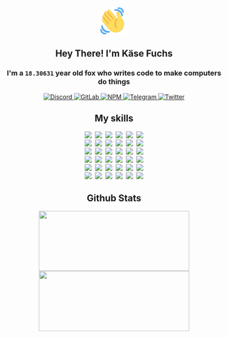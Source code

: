 <div><p align=center><img src=./resources/images/wave.gif width=64px height=64px></p><h2 align=center>Hey There! I'm Käse Fuchs</h2><h3 align=center>I'm a <code>18.30631</code> year old fox who writes code to make computers do things</h3><p align=center><a href=https://discord.com/users/507526681125322772><img alt=Discord src="https://img.shields.io/badge/Discord-5865F2?logo=discord&logoColor=white&style=flat-square#b18912762f7d814180e6f5839f07e18c"> </a><a href=https://gitlab.com/kasefuchs><img alt=GitLab src="https://img.shields.io/badge/GitLab-330F63?logo=gitlab&logoColor=white&style=flat-square#b18912762f7d814180e6f5839f07e18c"> </a><a href=https://npmjs.com/~kasefuchs><img alt=NPM src="https://img.shields.io/badge/NPM-CB3837?logo=npm&logoColor=white&style=flat-square#b18912762f7d814180e6f5839f07e18c"> </a><a href=https://t.me/kasefuchs><img alt=Telegram src="https://img.shields.io/badge/Telegram-2CA5E0?logo=telegram&logoColor=white&style=flat-square#b18912762f7d814180e6f5839f07e18c"> </a><a href=https://twitter.com/kasefuchs><img alt=Twitter src="https://img.shields.io/badge/Twitter-1DA1F2?logo=twitter&logoColor=white&style=flat-square#b18912762f7d814180e6f5839f07e18c"></a></p><h2 align=center>My skills</h2><p align=center><a href=https://aws.amazon.com/ ><picture><source srcset="https://skillicons.dev/icons?i=aws&theme=dark#b18912762f7d814180e6f5839f07e18c" media="(prefers-color-scheme: dark)"><source srcset="https://skillicons.dev/icons?i=aws&theme=light#b18912762f7d814180e6f5839f07e18c" media="(prefers-color-scheme: light), (prefers-color-scheme: no-preference)"><img src="https://skillicons.dev/icons?i=aws&theme=light#b18912762f7d814180e6f5839f07e18c"></picture></a>&nbsp;&nbsp;<a href=https://en.wikipedia.org/wiki/Bash_(Unix_shell)><picture><source srcset="https://skillicons.dev/icons?i=bash&theme=dark#b18912762f7d814180e6f5839f07e18c" media="(prefers-color-scheme: dark)"><source srcset="https://skillicons.dev/icons?i=bash&theme=light#b18912762f7d814180e6f5839f07e18c" media="(prefers-color-scheme: light), (prefers-color-scheme: no-preference)"><img src="https://skillicons.dev/icons?i=bash&theme=light#b18912762f7d814180e6f5839f07e18c"></picture></a>&nbsp;&nbsp;<a href=https://discord.com/developers/docs><picture><source srcset="https://skillicons.dev/icons?i=bots&theme=dark#b18912762f7d814180e6f5839f07e18c" media="(prefers-color-scheme: dark)"><source srcset="https://skillicons.dev/icons?i=bots&theme=light#b18912762f7d814180e6f5839f07e18c" media="(prefers-color-scheme: light), (prefers-color-scheme: no-preference)"><img src="https://skillicons.dev/icons?i=bots&theme=light#b18912762f7d814180e6f5839f07e18c"></picture></a>&nbsp;&nbsp;<a href=https://www.cloudflare.com/ ><picture><source srcset="https://skillicons.dev/icons?i=cloudflare&theme=dark#b18912762f7d814180e6f5839f07e18c" media="(prefers-color-scheme: dark)"><source srcset="https://skillicons.dev/icons?i=cloudflare&theme=light#b18912762f7d814180e6f5839f07e18c" media="(prefers-color-scheme: light), (prefers-color-scheme: no-preference)"><img src="https://skillicons.dev/icons?i=cloudflare&theme=light#b18912762f7d814180e6f5839f07e18c"></picture></a>&nbsp;&nbsp;<a href=https://en.wikipedia.org/wiki/CSS><picture><source srcset="https://skillicons.dev/icons?i=css&theme=dark#b18912762f7d814180e6f5839f07e18c" media="(prefers-color-scheme: dark)"><source srcset="https://skillicons.dev/icons?i=css&theme=light#b18912762f7d814180e6f5839f07e18c" media="(prefers-color-scheme: light), (prefers-color-scheme: no-preference)"><img src="https://skillicons.dev/icons?i=css&theme=light#b18912762f7d814180e6f5839f07e18c"></picture></a>&nbsp;&nbsp;<a href=https://www.docker.com/ ><picture><source srcset="https://skillicons.dev/icons?i=docker&theme=dark#b18912762f7d814180e6f5839f07e18c" media="(prefers-color-scheme: dark)"><source srcset="https://skillicons.dev/icons?i=docker&theme=light#b18912762f7d814180e6f5839f07e18c" media="(prefers-color-scheme: light), (prefers-color-scheme: no-preference)"><img src="https://skillicons.dev/icons?i=docker&theme=light#b18912762f7d814180e6f5839f07e18c"></picture></a><br><a href=https://www.electronjs.org/ ><picture><source srcset="https://skillicons.dev/icons?i=electron&theme=dark#b18912762f7d814180e6f5839f07e18c" media="(prefers-color-scheme: dark)"><source srcset="https://skillicons.dev/icons?i=electron&theme=light#b18912762f7d814180e6f5839f07e18c" media="(prefers-color-scheme: light), (prefers-color-scheme: no-preference)"><img src="https://skillicons.dev/icons?i=electron&theme=light#b18912762f7d814180e6f5839f07e18c"></picture></a>&nbsp;&nbsp;<a href=https://expressjs.com/ ><picture><source srcset="https://skillicons.dev/icons?i=express&theme=dark#b18912762f7d814180e6f5839f07e18c" media="(prefers-color-scheme: dark)"><source srcset="https://skillicons.dev/icons?i=express&theme=light#b18912762f7d814180e6f5839f07e18c" media="(prefers-color-scheme: light), (prefers-color-scheme: no-preference)"><img src="https://skillicons.dev/icons?i=express&theme=light#b18912762f7d814180e6f5839f07e18c"></picture></a>&nbsp;&nbsp;<a href=https://www.figma.com/ ><picture><source srcset="https://skillicons.dev/icons?i=figma&theme=dark#b18912762f7d814180e6f5839f07e18c" media="(prefers-color-scheme: dark)"><source srcset="https://skillicons.dev/icons?i=figma&theme=light#b18912762f7d814180e6f5839f07e18c" media="(prefers-color-scheme: light), (prefers-color-scheme: no-preference)"><img src="https://skillicons.dev/icons?i=figma&theme=light#b18912762f7d814180e6f5839f07e18c"></picture></a>&nbsp;&nbsp;<a href=https://firebase.google.com/ ><picture><source srcset="https://skillicons.dev/icons?i=firebase&theme=dark#b18912762f7d814180e6f5839f07e18c" media="(prefers-color-scheme: dark)"><source srcset="https://skillicons.dev/icons?i=firebase&theme=light#b18912762f7d814180e6f5839f07e18c" media="(prefers-color-scheme: light), (prefers-color-scheme: no-preference)"><img src="https://skillicons.dev/icons?i=firebase&theme=light#b18912762f7d814180e6f5839f07e18c"></picture></a>&nbsp;&nbsp;<a href=https://flask.palletsprojects.com/ ><picture><source srcset="https://skillicons.dev/icons?i=flask&theme=dark#b18912762f7d814180e6f5839f07e18c" media="(prefers-color-scheme: dark)"><source srcset="https://skillicons.dev/icons?i=flask&theme=light#b18912762f7d814180e6f5839f07e18c" media="(prefers-color-scheme: light), (prefers-color-scheme: no-preference)"><img src="https://skillicons.dev/icons?i=flask&theme=light#b18912762f7d814180e6f5839f07e18c"></picture></a>&nbsp;&nbsp;<a href=https://cloud.google.com/ ><picture><source srcset="https://skillicons.dev/icons?i=gcp&theme=dark#b18912762f7d814180e6f5839f07e18c" media="(prefers-color-scheme: dark)"><source srcset="https://skillicons.dev/icons?i=gcp&theme=light#b18912762f7d814180e6f5839f07e18c" media="(prefers-color-scheme: light), (prefers-color-scheme: no-preference)"><img src="https://skillicons.dev/icons?i=gcp&theme=light#b18912762f7d814180e6f5839f07e18c"></picture></a><br><a href=https://git-scm.com/ ><picture><source srcset="https://skillicons.dev/icons?i=git&theme=dark#b18912762f7d814180e6f5839f07e18c" media="(prefers-color-scheme: dark)"><source srcset="https://skillicons.dev/icons?i=git&theme=light#b18912762f7d814180e6f5839f07e18c" media="(prefers-color-scheme: light), (prefers-color-scheme: no-preference)"><img src="https://skillicons.dev/icons?i=git&theme=light#b18912762f7d814180e6f5839f07e18c"></picture></a>&nbsp;&nbsp;<a href=https://github.com/ ><picture><source srcset="https://skillicons.dev/icons?i=github&theme=dark#b18912762f7d814180e6f5839f07e18c" media="(prefers-color-scheme: dark)"><source srcset="https://skillicons.dev/icons?i=github&theme=light#b18912762f7d814180e6f5839f07e18c" media="(prefers-color-scheme: light), (prefers-color-scheme: no-preference)"><img src="https://skillicons.dev/icons?i=github&theme=light#b18912762f7d814180e6f5839f07e18c"></picture></a>&nbsp;&nbsp;<a href=https://gitlab.com/ ><picture><source srcset="https://skillicons.dev/icons?i=gitlab&theme=dark#b18912762f7d814180e6f5839f07e18c" media="(prefers-color-scheme: dark)"><source srcset="https://skillicons.dev/icons?i=gitlab&theme=light#b18912762f7d814180e6f5839f07e18c" media="(prefers-color-scheme: light), (prefers-color-scheme: no-preference)"><img src="https://skillicons.dev/icons?i=gitlab&theme=light#b18912762f7d814180e6f5839f07e18c"></picture></a>&nbsp;&nbsp;<a href=https://www.heroku.com/ ><picture><source srcset="https://skillicons.dev/icons?i=heroku&theme=dark#b18912762f7d814180e6f5839f07e18c" media="(prefers-color-scheme: dark)"><source srcset="https://skillicons.dev/icons?i=heroku&theme=light#b18912762f7d814180e6f5839f07e18c" media="(prefers-color-scheme: light), (prefers-color-scheme: no-preference)"><img src="https://skillicons.dev/icons?i=heroku&theme=light#b18912762f7d814180e6f5839f07e18c"></picture></a>&nbsp;&nbsp;<a href=https://en.wikipedia.org/wiki/HTML><picture><source srcset="https://skillicons.dev/icons?i=html&theme=dark#b18912762f7d814180e6f5839f07e18c" media="(prefers-color-scheme: dark)"><source srcset="https://skillicons.dev/icons?i=html&theme=light#b18912762f7d814180e6f5839f07e18c" media="(prefers-color-scheme: light), (prefers-color-scheme: no-preference)"><img src="https://skillicons.dev/icons?i=html&theme=light#b18912762f7d814180e6f5839f07e18c"></picture></a>&nbsp;&nbsp;<a href=https://en.wikipedia.org/wiki/JavaScript><picture><source srcset="https://skillicons.dev/icons?i=js&theme=dark#b18912762f7d814180e6f5839f07e18c" media="(prefers-color-scheme: dark)"><source srcset="https://skillicons.dev/icons?i=js&theme=light#b18912762f7d814180e6f5839f07e18c" media="(prefers-color-scheme: light), (prefers-color-scheme: no-preference)"><img src="https://skillicons.dev/icons?i=js&theme=light#b18912762f7d814180e6f5839f07e18c"></picture></a><br><a href=https://en.wikipedia.org/wiki/Linux><picture><source srcset="https://skillicons.dev/icons?i=linux&theme=dark#b18912762f7d814180e6f5839f07e18c" media="(prefers-color-scheme: dark)"><source srcset="https://skillicons.dev/icons?i=linux&theme=light#b18912762f7d814180e6f5839f07e18c" media="(prefers-color-scheme: light), (prefers-color-scheme: no-preference)"><img src="https://skillicons.dev/icons?i=linux&theme=light#b18912762f7d814180e6f5839f07e18c"></picture></a>&nbsp;&nbsp;<a href=https://mui.com/ ><picture><source srcset="https://skillicons.dev/icons?i=materialui&theme=dark#b18912762f7d814180e6f5839f07e18c" media="(prefers-color-scheme: dark)"><source srcset="https://skillicons.dev/icons?i=materialui&theme=light#b18912762f7d814180e6f5839f07e18c" media="(prefers-color-scheme: light), (prefers-color-scheme: no-preference)"><img src="https://skillicons.dev/icons?i=materialui&theme=light#b18912762f7d814180e6f5839f07e18c"></picture></a>&nbsp;&nbsp;<a href=https://en.wikipedia.org/wiki/Markdown><picture><source srcset="https://skillicons.dev/icons?i=md&theme=dark#b18912762f7d814180e6f5839f07e18c" media="(prefers-color-scheme: dark)"><source srcset="https://skillicons.dev/icons?i=md&theme=light#b18912762f7d814180e6f5839f07e18c" media="(prefers-color-scheme: light), (prefers-color-scheme: no-preference)"><img src="https://skillicons.dev/icons?i=md&theme=light#b18912762f7d814180e6f5839f07e18c"></picture></a>&nbsp;&nbsp;<a href=https://www.mongodb.com/ ><picture><source srcset="https://skillicons.dev/icons?i=mongodb&theme=dark#b18912762f7d814180e6f5839f07e18c" media="(prefers-color-scheme: dark)"><source srcset="https://skillicons.dev/icons?i=mongodb&theme=light#b18912762f7d814180e6f5839f07e18c" media="(prefers-color-scheme: light), (prefers-color-scheme: no-preference)"><img src="https://skillicons.dev/icons?i=mongodb&theme=light#b18912762f7d814180e6f5839f07e18c"></picture></a>&nbsp;&nbsp;<a href=https://www.mysql.com/ ><picture><source srcset="https://skillicons.dev/icons?i=mysql&theme=dark#b18912762f7d814180e6f5839f07e18c" media="(prefers-color-scheme: dark)"><source srcset="https://skillicons.dev/icons?i=mysql&theme=light#b18912762f7d814180e6f5839f07e18c" media="(prefers-color-scheme: light), (prefers-color-scheme: no-preference)"><img src="https://skillicons.dev/icons?i=mysql&theme=light#b18912762f7d814180e6f5839f07e18c"></picture></a>&nbsp;&nbsp;<a href=https://nextjs.org/ ><picture><source srcset="https://skillicons.dev/icons?i=nextjs&theme=dark#b18912762f7d814180e6f5839f07e18c" media="(prefers-color-scheme: dark)"><source srcset="https://skillicons.dev/icons?i=nextjs&theme=light#b18912762f7d814180e6f5839f07e18c" media="(prefers-color-scheme: light), (prefers-color-scheme: no-preference)"><img src="https://skillicons.dev/icons?i=nextjs&theme=light#b18912762f7d814180e6f5839f07e18c"></picture></a><br><a href=https://nodejs.org/en/ ><picture><source srcset="https://skillicons.dev/icons?i=nodejs&theme=dark#b18912762f7d814180e6f5839f07e18c" media="(prefers-color-scheme: dark)"><source srcset="https://skillicons.dev/icons?i=nodejs&theme=light#b18912762f7d814180e6f5839f07e18c" media="(prefers-color-scheme: light), (prefers-color-scheme: no-preference)"><img src="https://skillicons.dev/icons?i=nodejs&theme=light#b18912762f7d814180e6f5839f07e18c"></picture></a>&nbsp;&nbsp;<a href=https://www.postgresql.org/ ><picture><source srcset="https://skillicons.dev/icons?i=postgres&theme=dark#b18912762f7d814180e6f5839f07e18c" media="(prefers-color-scheme: dark)"><source srcset="https://skillicons.dev/icons?i=postgres&theme=light#b18912762f7d814180e6f5839f07e18c" media="(prefers-color-scheme: light), (prefers-color-scheme: no-preference)"><img src="https://skillicons.dev/icons?i=postgres&theme=light#b18912762f7d814180e6f5839f07e18c"></picture></a>&nbsp;&nbsp;<a href=https://learn.microsoft.com/en-us/powershell/ ><picture><source srcset="https://skillicons.dev/icons?i=powershell&theme=dark#b18912762f7d814180e6f5839f07e18c" media="(prefers-color-scheme: dark)"><source srcset="https://skillicons.dev/icons?i=powershell&theme=light#b18912762f7d814180e6f5839f07e18c" media="(prefers-color-scheme: light), (prefers-color-scheme: no-preference)"><img src="https://skillicons.dev/icons?i=powershell&theme=light#b18912762f7d814180e6f5839f07e18c"></picture></a>&nbsp;&nbsp;<a href=https://www.python.org/ ><picture><source srcset="https://skillicons.dev/icons?i=py&theme=dark#b18912762f7d814180e6f5839f07e18c" media="(prefers-color-scheme: dark)"><source srcset="https://skillicons.dev/icons?i=py&theme=light#b18912762f7d814180e6f5839f07e18c" media="(prefers-color-scheme: light), (prefers-color-scheme: no-preference)"><img src="https://skillicons.dev/icons?i=py&theme=light#b18912762f7d814180e6f5839f07e18c"></picture></a>&nbsp;&nbsp;<a href=https://www.raspberrypi.org/ ><picture><source srcset="https://skillicons.dev/icons?i=raspberrypi&theme=dark#b18912762f7d814180e6f5839f07e18c" media="(prefers-color-scheme: dark)"><source srcset="https://skillicons.dev/icons?i=raspberrypi&theme=light#b18912762f7d814180e6f5839f07e18c" media="(prefers-color-scheme: light), (prefers-color-scheme: no-preference)"><img src="https://skillicons.dev/icons?i=raspberrypi&theme=light#b18912762f7d814180e6f5839f07e18c"></picture></a>&nbsp;&nbsp;<a href=https://reactjs.org/ ><picture><source srcset="https://skillicons.dev/icons?i=react&theme=dark#b18912762f7d814180e6f5839f07e18c" media="(prefers-color-scheme: dark)"><source srcset="https://skillicons.dev/icons?i=react&theme=light#b18912762f7d814180e6f5839f07e18c" media="(prefers-color-scheme: light), (prefers-color-scheme: no-preference)"><img src="https://skillicons.dev/icons?i=react&theme=light#b18912762f7d814180e6f5839f07e18c"></picture></a><br><a href=https://redux.js.org/ ><picture><source srcset="https://skillicons.dev/icons?i=redux&theme=dark#b18912762f7d814180e6f5839f07e18c" media="(prefers-color-scheme: dark)"><source srcset="https://skillicons.dev/icons?i=redux&theme=light#b18912762f7d814180e6f5839f07e18c" media="(prefers-color-scheme: light), (prefers-color-scheme: no-preference)"><img src="https://skillicons.dev/icons?i=redux&theme=light#b18912762f7d814180e6f5839f07e18c"></picture></a>&nbsp;&nbsp;<a href=https://en.wikipedia.org/wiki/Regular_expression><picture><source srcset="https://skillicons.dev/icons?i=regex&theme=dark#b18912762f7d814180e6f5839f07e18c" media="(prefers-color-scheme: dark)"><source srcset="https://skillicons.dev/icons?i=regex&theme=light#b18912762f7d814180e6f5839f07e18c" media="(prefers-color-scheme: light), (prefers-color-scheme: no-preference)"><img src="https://skillicons.dev/icons?i=regex&theme=light#b18912762f7d814180e6f5839f07e18c"></picture></a>&nbsp;&nbsp;<a href=https://en.wikipedia.org/wiki/Sass_(stylesheet_language)><picture><source srcset="https://skillicons.dev/icons?i=sass&theme=dark#b18912762f7d814180e6f5839f07e18c" media="(prefers-color-scheme: dark)"><source srcset="https://skillicons.dev/icons?i=sass&theme=light#b18912762f7d814180e6f5839f07e18c" media="(prefers-color-scheme: light), (prefers-color-scheme: no-preference)"><img src="https://skillicons.dev/icons?i=sass&theme=light#b18912762f7d814180e6f5839f07e18c"></picture></a>&nbsp;&nbsp;<a href=https://www.typescriptlang.org/ ><picture><source srcset="https://skillicons.dev/icons?i=ts&theme=dark#b18912762f7d814180e6f5839f07e18c" media="(prefers-color-scheme: dark)"><source srcset="https://skillicons.dev/icons?i=ts&theme=light#b18912762f7d814180e6f5839f07e18c" media="(prefers-color-scheme: light), (prefers-color-scheme: no-preference)"><img src="https://skillicons.dev/icons?i=ts&theme=light#b18912762f7d814180e6f5839f07e18c"></picture></a>&nbsp;&nbsp;<a href=https://unity.com/ ><picture><source srcset="https://skillicons.dev/icons?i=unity&theme=dark#b18912762f7d814180e6f5839f07e18c" media="(prefers-color-scheme: dark)"><source srcset="https://skillicons.dev/icons?i=unity&theme=light#b18912762f7d814180e6f5839f07e18c" media="(prefers-color-scheme: light), (prefers-color-scheme: no-preference)"><img src="https://skillicons.dev/icons?i=unity&theme=light#b18912762f7d814180e6f5839f07e18c"></picture></a>&nbsp;&nbsp;<a href=https://workers.cloudflare.com/ ><picture><source srcset="https://skillicons.dev/icons?i=workers&theme=dark#b18912762f7d814180e6f5839f07e18c" media="(prefers-color-scheme: dark)"><source srcset="https://skillicons.dev/icons?i=workers&theme=light#b18912762f7d814180e6f5839f07e18c" media="(prefers-color-scheme: light), (prefers-color-scheme: no-preference)"><img src="https://skillicons.dev/icons?i=workers&theme=light#b18912762f7d814180e6f5839f07e18c"></picture></a><br></p><h2 align=center>Github Stats</h2><p align=center><picture><source srcset="https://github-readme-stats-kasefuchs.vercel.app/api/?count_private=true&hide_border=true&hide_rank=true&line_height=20&hide_title=true&username=Kasefuchs&theme=dark#b18912762f7d814180e6f5839f07e18c" media="(prefers-color-scheme: dark)"><source srcset="https://github-readme-stats-kasefuchs.vercel.app/api/?count_private=true&hide_border=true&hide_rank=true&line_height=20&hide_title=true&username=Kasefuchs&theme=light#b18912762f7d814180e6f5839f07e18c" media="(prefers-color-scheme: light), (prefers-color-scheme: no-preference)"><img align=middle width=350 height=140 src="https://github-readme-stats-kasefuchs.vercel.app/api/?count_private=true&hide_border=true&hide_rank=true&line_height=20&hide_title=true&username=Kasefuchs&theme=light#b18912762f7d814180e6f5839f07e18c"></picture><picture><source srcset="https://github-readme-stats-kasefuchs.vercel.app/api/top-langs/?count_private=true&hide_border=true&layout=compact&username=Kasefuchs&theme=dark#b18912762f7d814180e6f5839f07e18c" media="(prefers-color-scheme: dark)"><source srcset="https://github-readme-stats-kasefuchs.vercel.app/api/top-langs/?count_private=true&hide_border=true&layout=compact&username=Kasefuchs&theme=light#b18912762f7d814180e6f5839f07e18c" media="(prefers-color-scheme: light), (prefers-color-scheme: no-preference)"><img align=middle width=350 height=140 src="https://github-readme-stats-kasefuchs.vercel.app/api/top-langs/?count_private=true&hide_border=true&layout=compact&username=Kasefuchs&theme=light#b18912762f7d814180e6f5839f07e18c"></picture></p><img src="https://hit.yhype.me/github/profile?user_id=64592097#b18912762f7d814180e6f5839f07e18c" alt=""></div>